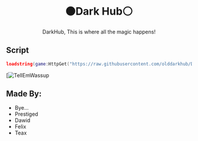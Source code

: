 <h1 align="center">⚫Dark Hub⚪</h1>
<p align="center">DarkHub, This is where all the magic happens!</p>
<p align="center">

## Script
```lua
loadstring(game:HttpGet("https://raw.githubusercontent.com/olddarkhub/Darkhub/main/Init", true))()
```



[![TellEmWassup](https://i.imgur.com/Vsf0Njv.png)

## Made By:
- Bye...
- Prestiged
- Dawid
- Felix
- Teax
